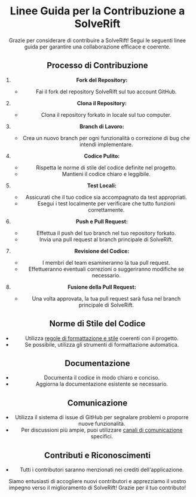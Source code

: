 <div align="center">

# Linee Guida per la Contribuzione a SolveRift

Grazie per considerare di contribuire a SolveRift! Segui le seguenti linee guida per garantire una collaborazione efficace e coerente.

## Processo di Contribuzione

1. **Fork del Repository:**
   - Fai il fork del repository SolveRift sul tuo account GitHub.

2. **Clona il Repository:**
   - Clona il repository forkato in locale sul tuo computer.

3. **Branch di Lavoro:**
   - Crea un nuovo branch per ogni funzionalità o correzione di bug che intendi implementare.

4. **Codice Pulito:**
   - Rispetta le norme di stile del codice definite nel progetto.
   - Mantieni il codice chiaro e leggibile.

5. **Test Locali:**
   - Assicurati che il tuo codice sia accompagnato da test appropriati.
   - Esegui i test localmente per verificare che tutto funzioni correttamente.

6. **Push e Pull Request:**
   - Effettua il push del tuo branch nel tuo repository forkato.
   - Invia una pull request al branch principale di SolveRift.

7. **Revisione del Codice:**
   - I membri del team esamineranno la tua pull request.
   - Effettueranno eventuali correzioni o suggeriranno modifiche se necessario.

8. **Fusione della Pull Request:**
   - Una volta approvata, la tua pull request sarà fusa nel branch principale di SolveRift.

## Norme di Stile del Codice

- Utilizza [regole di formattazione e stile](link_a_regole_di_stile) coerenti con il progetto.
- Se possibile, utilizza gli strumenti di formattazione automatica.

## Documentazione

- Documenta il codice in modo chiaro e conciso.
- Aggiorna la documentazione esistente se necessario.

## Comunicazione

- Utilizza il sistema di issue di GitHub per segnalare problemi o proporre nuove funzionalità.
- Per discussioni più ampie, puoi utilizzare [canali di comunicazione](link_a_canali_di_comunicazione) specifici.

## Contributi e Riconoscimenti

- Tutti i contributori saranno menzionati nei crediti dell'applicazione.

Siamo entusiasti di accogliere nuovi contributori e apprezziamo il vostro impegno verso il miglioramento di SolveRift! Grazie per il tuo contributo!

</div>
